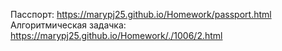 Пасспорт: https://marypj25.github.io/Homework/passport.html
Алгоритмическая задачка: https://marypj25.github.io/Homework/./1006/2.html
